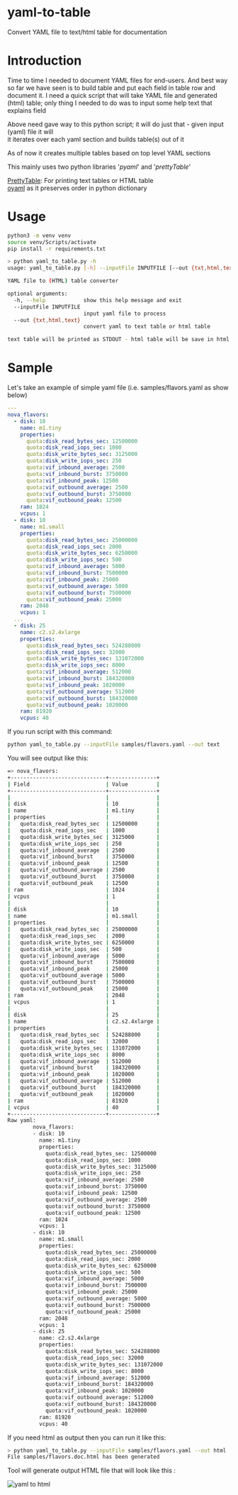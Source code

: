 # yaml-to-table
Convert YAML file to text/html table for documentation 

# Introduction 
  Time to time I needed to document YAML files for end-users. And best way so far we have seen is to build
  table and put each field in table row and document it. 
  I need a quick script that will take YAML file and generated (html) table;
   only thing I needed to do was to input some help text that explains field
   
   Above need gave way to this python script; it will do just that - given input (yaml) file it will   
   it iterates over each yaml section and builds table(s) out of it 
   
   As of now it creates multiple tables based on top level YAML sections  
   
   This mainly uses two python libraries '*pyaml*' and '*prettyTable*' 
   
   [PrettyTable](https://pypi.org/project/PrettyTable/): For printing text tables or HTML table    
   [oyaml](https://github.com/wimglenn/oyaml) as it preserves order in python dictionary
   
# Usage

```bash
python3 -m venv venv
source venv/Scripts/activate
pip install -r requirements.txt
```

```bash
> python yaml_to_table.py -h
usage: yaml_to_table.py [-h] --inputFile INPUTFILE [--out {txt,html,text}]

YAML file to (HTML) table converter

optional arguments:
  -h, --help            show this help message and exit
  --inputFile INPUTFILE
                        input yaml file to process
  --out {txt,html,text}
                        convert yaml to text table or html table

text table will be printed as STDOUT - html table will be save in html file
```

# Sample 

Let's take an example of simple yaml file (i.e. samples/flavors.yaml as show below)

```yaml
---
nova_flavors:
  - disk: 10
    name: m1.tiny
    properties:
      quota:disk_read_bytes_sec: 12500000
      quota:disk_read_iops_sec: 1000
      quota:disk_write_bytes_sec: 3125000
      quota:disk_write_iops_sec: 250
      quota:vif_inbound_average: 2500
      quota:vif_inbound_burst: 3750000
      quota:vif_inbound_peak: 12500
      quota:vif_outbound_average: 2500
      quota:vif_outbound_burst: 3750000
      quota:vif_outbound_peak: 12500
    ram: 1024
    vcpus: 1
  - disk: 10
    name: m1.small
    properties:
      quota:disk_read_bytes_sec: 25000000
      quota:disk_read_iops_sec: 2000
      quota:disk_write_bytes_sec: 6250000
      quota:disk_write_iops_sec: 500
      quota:vif_inbound_average: 5000
      quota:vif_inbound_burst: 7500000
      quota:vif_inbound_peak: 25000
      quota:vif_outbound_average: 5000
      quota:vif_outbound_burst: 7500000
      quota:vif_outbound_peak: 25000
    ram: 2048
    vcpus: 1
  ...
  - disk: 25
    name: c2.s2.4xlarge
    properties:
      quota:disk_read_bytes_sec: 524288000
      quota:disk_read_iops_sec: 32000
      quota:disk_write_bytes_sec: 131072000
      quota:disk_write_iops_sec: 8000
      quota:vif_inbound_average: 512000
      quota:vif_inbound_burst: 184320000
      quota:vif_inbound_peak: 1020000
      quota:vif_outbound_average: 512000
      quota:vif_outbound_burst: 184320000
      quota:vif_outbound_peak: 1020000
    ram: 81920
    vcpus: 40
```

If you run script with this command:

```bash
python yaml_to_table.py --inputFile samples/flavors.yaml --out text
```

You will see output like this:

```bash
=> nova_flavors:
+------------------------------+---------------+
| Field                        | Value         |
+------------------------------+---------------+
|                              |               |
| disk                         | 10            |
| name                         | m1.tiny       |
| properties                   |               |
|   quota:disk_read_bytes_sec  | 12500000      |
|   quota:disk_read_iops_sec   | 1000          |
|   quota:disk_write_bytes_sec | 3125000       |
|   quota:disk_write_iops_sec  | 250           |
|   quota:vif_inbound_average  | 2500          |
|   quota:vif_inbound_burst    | 3750000       |
|   quota:vif_inbound_peak     | 12500         |
|   quota:vif_outbound_average | 2500          |
|   quota:vif_outbound_burst   | 3750000       |
|   quota:vif_outbound_peak    | 12500         |
| ram                          | 1024          |
| vcpus                        | 1             |
|                              |               |
| disk                         | 10            |
| name                         | m1.small      |
| properties                   |               |
|   quota:disk_read_bytes_sec  | 25000000      |
|   quota:disk_read_iops_sec   | 2000          |
|   quota:disk_write_bytes_sec | 6250000       |
|   quota:disk_write_iops_sec  | 500           |
|   quota:vif_inbound_average  | 5000          |
|   quota:vif_inbound_burst    | 7500000       |
|   quota:vif_inbound_peak     | 25000         |
|   quota:vif_outbound_average | 5000          |
|   quota:vif_outbound_burst   | 7500000       |
|   quota:vif_outbound_peak    | 25000         |
| ram                          | 2048          |
| vcpus                        | 1             |
|                              |               |
| disk                         | 25            |
| name                         | c2.s2.4xlarge |
| properties                   |               |
|   quota:disk_read_bytes_sec  | 524288000     |
|   quota:disk_read_iops_sec   | 32000         |
|   quota:disk_write_bytes_sec | 131072000     |
|   quota:disk_write_iops_sec  | 8000          |
|   quota:vif_inbound_average  | 512000        |
|   quota:vif_inbound_burst    | 184320000     |
|   quota:vif_inbound_peak     | 1020000       |
|   quota:vif_outbound_average | 512000        |
|   quota:vif_outbound_burst   | 184320000     |
|   quota:vif_outbound_peak    | 1020000       |
| ram                          | 81920         |
| vcpus                        | 40            |
+------------------------------+---------------+
Raw yaml:
        nova_flavors:
        - disk: 10
          name: m1.tiny
          properties:
            quota:disk_read_bytes_sec: 12500000
            quota:disk_read_iops_sec: 1000
            quota:disk_write_bytes_sec: 3125000
            quota:disk_write_iops_sec: 250
            quota:vif_inbound_average: 2500
            quota:vif_inbound_burst: 3750000
            quota:vif_inbound_peak: 12500
            quota:vif_outbound_average: 2500
            quota:vif_outbound_burst: 3750000
            quota:vif_outbound_peak: 12500
          ram: 1024
          vcpus: 1
        - disk: 10
          name: m1.small
          properties:
            quota:disk_read_bytes_sec: 25000000
            quota:disk_read_iops_sec: 2000
            quota:disk_write_bytes_sec: 6250000
            quota:disk_write_iops_sec: 500
            quota:vif_inbound_average: 5000
            quota:vif_inbound_burst: 7500000
            quota:vif_inbound_peak: 25000
            quota:vif_outbound_average: 5000
            quota:vif_outbound_burst: 7500000
            quota:vif_outbound_peak: 25000
          ram: 2048
          vcpus: 1
        - disk: 25
          name: c2.s2.4xlarge
          properties:
            quota:disk_read_bytes_sec: 524288000
            quota:disk_read_iops_sec: 32000
            quota:disk_write_bytes_sec: 131072000
            quota:disk_write_iops_sec: 8000
            quota:vif_inbound_average: 512000
            quota:vif_inbound_burst: 184320000
            quota:vif_inbound_peak: 1020000
            quota:vif_outbound_average: 512000
            quota:vif_outbound_burst: 184320000
            quota:vif_outbound_peak: 1020000
          ram: 81920
          vcpus: 40

```

If you need html as output then you can run it like this:

```bash
> python yaml_to_table.py --inputFile samples/flavors.yaml --out html
File samples/flavors.doc.html has been generated
```

Tool will generate output HTML file that will look like this :

![yaml to html](doc/flavors-html-out.png)
